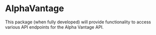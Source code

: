 # AlphaVantage

This package (when fully developed) will provide functionality to access various API endpoints for the Alpha Vantage API.
